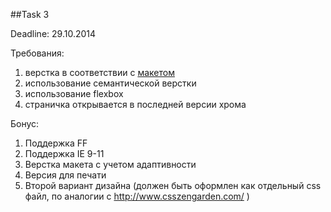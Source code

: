 ##Task 3

Deadline: 29.10.2014

Требования:

1. верстка в соответствии с [макетом](https://drive.google.com/#folders/0B3UA7wlxcI_-c2cwOTVyMXVHQ28)
2. использование семантической верстки
3. использование flexbox
4. страничка открывается в последней версии хрома

Бонус:

1. Поддержка FF
2. Поддержка IE 9-11
3. Верстка макета с учетом адаптивности
4. Версия для печати
5. Второй вариант дизайна (должен быть оформлен как отдельный css файл, по аналогии с http://www.csszengarden.com/ )

